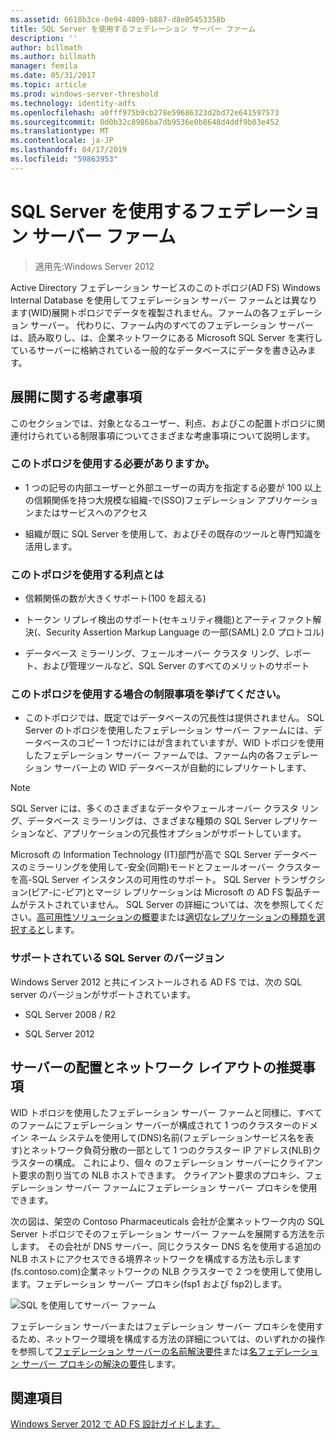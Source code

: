 ```yaml
---
ms.assetid: 6618b3ce-0e94-4009-b887-d8e05453358b
title: SQL Server を使用するフェデレーション サーバー ファーム
description: ''
author: billmath
ms.author: billmath
manager: femila
ms.date: 05/31/2017
ms.topic: article
ms.prod: windows-server-threshold
ms.technology: identity-adfs
ms.openlocfilehash: a0fff975b9cb278e59686323d2bd72e641597573
ms.sourcegitcommit: 0d0b32c8986ba7db9536e0b8648d4ddf9b03e452
ms.translationtype: MT
ms.contentlocale: ja-JP
ms.lasthandoff: 04/17/2019
ms.locfileid: "59863953"
---
```

# <a name="federation-server-farm-using-sql-server"></a>SQL Server を使用するフェデレーション サーバー ファーム

>適用先:Windows Server 2012

Active Directory フェデレーション サービスのこのトポロジ\(AD FS\) Windows Internal Database を使用してフェデレーション サーバー ファームとは異なります\(WID\)展開トポロジでデータを複製されません。ファームの各フェデレーション サーバー。 代わりに、ファーム内のすべてのフェデレーション サーバーは、読み取りし、は、企業ネットワークにある Microsoft SQL Server を実行しているサーバーに格納されている一般的なデータベースにデータを書き込みます。  
  
## <a name="deployment-considerations"></a>展開に関する考慮事項  
このセクションでは、対象となるユーザー、利点、およびこの配置トポロジに関連付けられている制限事項についてさまざまな考慮事項について説明します。  
  
### <a name="who-should-use-this-topology"></a>このトポロジを使用する必要がありますか。  
  
-   1 つの記号の内部ユーザーと外部ユーザーの両方を指定する必要が 100 以上の信頼関係を持つ大規模な組織\-で\(SSO\)フェデレーション アプリケーションまたはサービスへのアクセス  
  
-   組織が既に SQL Server を使用して、およびその既存のツールと専門知識を活用します。  
  
### <a name="what-are-the-benefits-of-using-this-topology"></a>このトポロジを使用する利点とは  
  
-   信頼関係の数が大きくサポート\(100 を超える\)  
  
-   トークン リプレイ検出のサポート\(セキュリティ機能\)とアーティファクト解決\(、Security Assertion Markup Language の一部\(SAML\) 2.0 プロトコル\)  
  
-   データベース ミラーリング、フェールオーバー クラスタ リング、レポート、および管理ツールなど、SQL Server のすべてのメリットのサポート  
  
### <a name="what-are-the-limitations-of-using-this-topology"></a>このトポロジを使用する場合の制限事項を挙げてください。  
  
-   このトポロジでは、既定ではデータベースの冗長性は提供されません。 SQL Server のトポロジを使用したフェデレーション サーバー ファームには、データベースのコピー 1 つだけにはが含まれていますが、WID トポロジを使用したフェデレーション サーバー ファームでは、ファーム内の各フェデレーション サーバー上の WID データベースが自動的にレプリケートします、  
  
> [!NOTE]  
> SQL Server には、多くのさまざまなデータやフェールオーバー クラスタ リング、データベース ミラーリングは、さまざまな種類の SQL Server レプリケーションなど、アプリケーションの冗長性オプションがサポートしています。  
  
Microsoft の Information Technology \(IT\)部門が高で SQL Server データベースのミラーリングを使用して\-安全\(同期\)モードとフェールオーバー クラスターを高\-SQL Server インスタンスの可用性のサポート。 SQL Server トランザクション\(ピア\-に\-ピア\)とマージ レプリケーションは Microsoft の AD FS 製品チームがテストされていません。 SQL Server の詳細については、次を参照してください。[高可用性ソリューションの概要](https://go.microsoft.com/fwlink/?LinkId=179853)または[適切なレプリケーションの種類を選択すると](https://go.microsoft.com/fwlink/?LinkId=214648)します。  
  
### <a name="supported-sql-server-versions"></a>サポートされている SQL Server のバージョン  
Windows Server 2012 と共にインストールされる AD FS では、次の SQL server のバージョンがサポートされています。  
  
-   SQL Server 2008 \/ R2  
  
-   SQL Server 2012  
  
## <a name="server-placement-and-network-layout-recommendations"></a>サーバーの配置とネットワーク レイアウトの推奨事項  
WID トポロジを使用したフェデレーション サーバー ファームと同様に、すべてのファームにフェデレーション サーバーが構成されて 1 つのクラスターのドメイン ネーム システムを使用して\(DNS\)名前\(フェデレーションサービス名を表す\)とネットワーク負荷分散の一部として 1 つのクラスター IP アドレス\(NLB\)クラスターの構成。 これにより、個々 のフェデレーション サーバーにクライアント要求の割り当ての NLB ホストできます。 クライアント要求のプロキシ、フェデレーション サーバー ファームにフェデレーション サーバー プロキシを使用できます。  
  
次の図は、架空の Contoso Pharmaceuticals 会社が企業ネットワーク内の SQL Server トポロジでそのフェデレーション サーバー ファームを展開する方法を示します。 その会社が DNS サーバー、同じクラスター DNS 名を使用する追加の NLB ホストにアクセスできる境界ネットワークを構成する方法も示します\(fs.contoso.com\)企業ネットワークの NLB クラスターで 2 つを使用して使用します。フェデレーション サーバー プロキシ\(fsp1 および fsp2\)します。  
  
![SQL を使用してサーバー ファーム](media/FarmSQLProxies.gif)  
  
フェデレーション サーバーまたはフェデレーション サーバー プロキシを使用するため、ネットワーク環境を構成する方法の詳細については、のいずれかの操作を参照して[フェデレーション サーバーの名前解決要件](Name-Resolution-Requirements-for-Federation-Servers.md)または[名フェデレーション サーバー プロキシの解決の要件](Name-Resolution-Requirements-for-Federation-Server-Proxies.md)します。  
  
## <a name="see-also"></a>関連項目
[Windows Server 2012 で AD FS 設計ガイドします。](AD-FS-Design-Guide-in-Windows-Server-2012.md)
